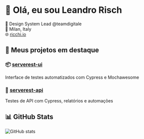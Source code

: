 # 👋 Olá, eu sou Leandro Risch

🎯 Design System Lead @teamdigitale  
📍 Milan, Italy  
🌐 [ricchi.io](https://ricchi.io)

## 🚀 Meus projetos em destaque

### 📦 [serverest-ui](https://github.com/lrisch-l/serverest-ui)
Interface de testes automatizados com Cypress e Mochawesome

### 🔧 [serverest-api](https://github.com/lrisch-l/serverest-api)
Testes de API com Cypress, relatórios e automações

## 📊 GitHub Stats

![GitHub stats](https://github-readme-stats.vercel.app/api?username=lrisch-l&show_icons=true&theme=radical)


